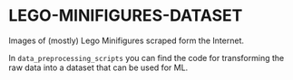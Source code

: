 # LEGO-MINIFIGURES-DATASET

Images of (mostly) Lego Minifigures scraped form the Internet.

In `data_preprocessing_scripts` you can find the code for transforming the raw data into a dataset that can be used for ML.
